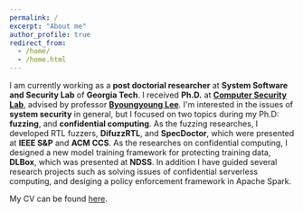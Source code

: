 ```yaml
---
permalink: /
excerpt: "About me"
author_profile: true
redirect_from:
  - /home/
  - /home.html
---
```


I am currently working as a **post doctorial researcher** at **System Software and Security Lab** of **Georgia Tech**. I received **Ph.D.** at [**Computer Security Lab**](https://compsec.snu.ac.kr), advised by professor [**Byoungyoung Lee**](https://lifeasageek.github.io/). I'm interested in the issues of **system security** in general, but I focused on two topics during my Ph.D: **fuzzing**, and **confidential computing**. As the fuzzing researches, I developed RTL fuzzers, **DifuzzRTL**, and **SpecDoctor**, which were presented at **IEEE S&P** and **ACM CCS**. As the researches on confidential computing, I designed a new model training framework for protecting training data, **DLBox**, which was presented at **NDSS**. In addition I have guided several research projects such as solving issues of confidential serverless computing, and desiging a policy enforcement framework in Apache Spark.

My CV can be found [here](https://jaewonhur.github.io/files/cv.pdf).
